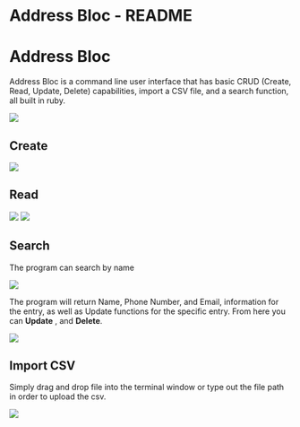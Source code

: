 # Address Bloc - README

# Address Bloc
Address Bloc is a command line user interface that has basic CRUD (Create, Read, Update, Delete) capabilities, import a CSV file, and a search function, all built in ruby.

![](Main%20Menu.png)
## Create
![](Create%20feature.png)

## Read
![](Read%20feature%202.png)
![](Read%20feature%201.png)

## Search
The program can search by name

![](Search%20feature.png)

The program will return Name, Phone Number, and Email, information for the entry, as well as Update functions for the specific entry. From here you can **Update** , and **Delete**.

![](Search%20results.png)

## Import CSV
Simply drag and drop file into the terminal window or type out the file path in order to upload the csv.

![](import_csv.png)
